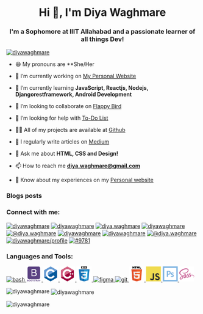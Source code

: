 <h1 align="center">Hi 👋, I'm Diya Waghmare</h1>
<h3 align="center">I'm a Sophomore at IIIT Allahabad and a passionate learner of all things Dev!</h3>

<p align="left"> <a href="https://github.com/ryo-ma/github-profile-trophy"><img src="https://github-profile-trophy.vercel.app/?username=diyawaghmare" alt="diyawaghmare" /></a> </p>

- 😄 My pronouns are **She/Her

- 🔭 I’m currently working on [My Personal Website](https://github.com/diyawaghmare/personal)

- 🌱 I’m currently learning **JavaScript, Reactjs, Nodejs, Djangorestframework, Android Development**

- 👯 I’m looking to collaborate on [Flappy Bird](https://github.com/diyawaghmare/flappy-bird)

- 🤝 I’m looking for help with [To-Do List](https://github.com/diyawaghmare/to-do)

- 👨‍💻 All of my projects are available at [Github](https://github.com/diyawaghmare)

- 📝 I regularly write articles on [Medium](https://medium.com/@diya.waghmare)

- 💬 Ask me about **HTML, CSS and Design!**

- 📫 How to reach me **diya.waghmare@gmail.com**

- 📄 Know about my experiences on my [Personal website](https://diyawaghmare.github.io/personal/)

### Blogs posts
<!-- BLOG-POST-LIST:START -->
<!-- BLOG-POST-LIST:END -->

<h3 align="left">Connect with me:</h3>
<p align="left">
<a href="https://twitter.com/diyawaghmare" target="blank"><img align="center" src="https://raw.githubusercontent.com/rahuldkjain/github-profile-readme-generator/master/src/images/icons/Social/twitter.svg" alt="diyawaghmare" height="30" width="40" /></a>
<a href="https://linkedin.com/in/diyawaghmare" target="blank"><img align="center" src="https://raw.githubusercontent.com/rahuldkjain/github-profile-readme-generator/master/src/images/icons/Social/linked-in-alt.svg" alt="diyawaghmare" height="30" width="40" /></a>
<a href="https://fb.com/diya.waghmare" target="blank"><img align="center" src="https://raw.githubusercontent.com/rahuldkjain/github-profile-readme-generator/master/src/images/icons/Social/facebook.svg" alt="diya.waghmare" height="30" width="40" /></a>
<a href="https://instagram.com/diyawaghmare" target="blank"><img align="center" src="https://raw.githubusercontent.com/rahuldkjain/github-profile-readme-generator/master/src/images/icons/Social/instagram.svg" alt="diyawaghmare" height="30" width="40" /></a>
<a href="https://medium.com/@diya.waghmare" target="blank"><img align="center" src="https://raw.githubusercontent.com/rahuldkjain/github-profile-readme-generator/master/src/images/icons/Social/medium.svg" alt="@diya.waghmare" height="30" width="40" /></a>
<a href="https://www.codechef.com/users/diyawaghmare" target="blank"><img align="center" src="https://cdn.jsdelivr.net/npm/simple-icons@3.1.0/icons/codechef.svg" alt="diyawaghmare" height="30" width="40" /></a>
<a href="https://codeforces.com/profile/diyawaghmare" target="blank"><img align="center" src="https://cdn.jsdelivr.net/npm/simple-icons@3.0.1/icons/codeforces.svg" alt="diyawaghmare" height="30" width="40" /></a>
<a href="https://www.hackerearth.com/@diya.waghmare" target="blank"><img align="center" src="https://raw.githubusercontent.com/rahuldkjain/github-profile-readme-generator/master/src/images/icons/Social/hackerearth.svg" alt="@diya.waghmare" height="30" width="40" /></a>
<a href="https://auth.geeksforgeeks.org/user/diyawaghmare/profile" target="blank"><img align="center" src="https://raw.githubusercontent.com/rahuldkjain/github-profile-readme-generator/master/src/images/icons/Social/geeks-for-geeks.svg" alt="diyawaghmare/profile" height="30" width="40" /></a>
<a href="https://discord.gg/#9781" target="blank"><img align="center" src="https://raw.githubusercontent.com/rahuldkjain/github-profile-readme-generator/master/src/images/icons/Social/discord.svg" alt="#9781" height="30" width="40" /></a>
</p>

<h3 align="left">Languages and Tools:</h3>
<p align="left"> <a href="https://www.gnu.org/software/bash/" target="_blank"> <img src="https://www.vectorlogo.zone/logos/gnu_bash/gnu_bash-icon.svg" alt="bash" width="40" height="40"/> </a> <a href="https://getbootstrap.com" target="_blank"> <img src="https://raw.githubusercontent.com/devicons/devicon/master/icons/bootstrap/bootstrap-plain-wordmark.svg" alt="bootstrap" width="40" height="40"/> </a> <a href="https://www.cprogramming.com/" target="_blank"> <img src="https://raw.githubusercontent.com/devicons/devicon/master/icons/c/c-original.svg" alt="c" width="40" height="40"/> </a> <a href="https://www.w3schools.com/cpp/" target="_blank"> <img src="https://raw.githubusercontent.com/devicons/devicon/master/icons/cplusplus/cplusplus-original.svg" alt="cplusplus" width="40" height="40"/> </a> <a href="https://www.w3schools.com/css/" target="_blank"> <img src="https://raw.githubusercontent.com/devicons/devicon/master/icons/css3/css3-original-wordmark.svg" alt="css3" width="40" height="40"/> </a> <a href="https://www.figma.com/" target="_blank"> <img src="https://www.vectorlogo.zone/logos/figma/figma-icon.svg" alt="figma" width="40" height="40"/> </a> <a href="https://git-scm.com/" target="_blank"> <img src="https://www.vectorlogo.zone/logos/git-scm/git-scm-icon.svg" alt="git" width="40" height="40"/> </a> <a href="https://www.w3.org/html/" target="_blank"> <img src="https://raw.githubusercontent.com/devicons/devicon/master/icons/html5/html5-original-wordmark.svg" alt="html5" width="40" height="40"/> </a> <a href="https://developer.mozilla.org/en-US/docs/Web/JavaScript" target="_blank"> <img src="https://raw.githubusercontent.com/devicons/devicon/master/icons/javascript/javascript-original.svg" alt="javascript" width="40" height="40"/> </a> <a href="https://www.photoshop.com/en" target="_blank"> <img src="https://raw.githubusercontent.com/devicons/devicon/master/icons/photoshop/photoshop-line.svg" alt="photoshop" width="40" height="40"/> </a> <a href="https://sass-lang.com" target="_blank"> <img src="https://raw.githubusercontent.com/devicons/devicon/master/icons/sass/sass-original.svg" alt="sass" width="40" height="40"/> </a> </p>

<p><img align="left" src="https://github-readme-stats.vercel.app/api/top-langs?username=diyawaghmare&show_icons=true&locale=en&layout=compact" alt="diyawaghmare" /></p>

<p>&nbsp;<img align="center" src="https://github-readme-stats.vercel.app/api?username=diyawaghmare&show_icons=true&locale=en" alt="diyawaghmare" /></p>

<p><img align="center" src="https://github-readme-streak-stats.herokuapp.com/?user=diyawaghmare&" alt="diyawaghmare" /></p>

